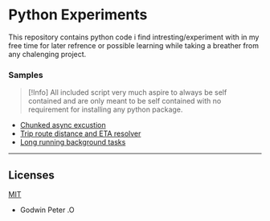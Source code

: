 # Python Experiments

This repository contains python code i find intresting/experiment with in my free time for later refrence or possible learning while taking a breather from any chalenging project.

### Samples

>[!Info]
All included script very much aspire to always be self contained and are only meant to be self contained with no requirement for installing any python package.

- [Chunked async excustion](./chunked_async.py)
- [Trip route distance and ETA resolver](./trip_resolver.py)
- [Long running background tasks](./simple_background_tasks.py)

---

## Licenses

[MIT](./LICENSE.md)

- Godwin Peter .O

